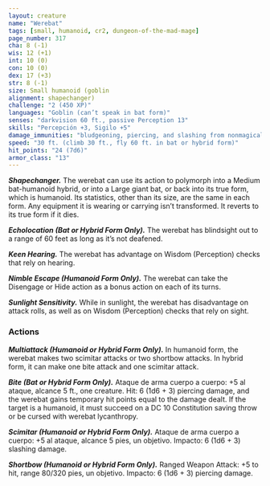 ```yaml
---
layout: creature
name: "Werebat"
tags: [small, humanoid, cr2, dungeon-of-the-mad-mage]
page_number: 317
cha: 8 (-1)
wis: 12 (+1)
int: 10 (0)
con: 10 (0)
dex: 17 (+3)
str: 8 (-1)
size: Small humanoid (goblin
alignment: shapechanger)
challenge: "2 (450 XP)"
languages: "Goblin (can’t speak in bat form)"
senses: "darkvision 60 ft., passive Perception 13"
skills: "Percepción +3, Sigilo +5"
damage_immunities: "bludgeoning, piercing, and slashing from nonmagical attacks not made with silvered weapons"
speed: "30 ft. (climb 30 ft., fly 60 ft. in bat or hybrid form)"
hit_points: "24 (7d6)"
armor_class: "13"
---
```


***Shapechanger.*** The werebat can use its action to polymorph into a Medium bat-humanoid hybrid, or into a Large giant bat, or back into its true form, which is humanoid. Its statistics, other than its size, are the same in each form. Any equipment it is wearing or carrying isn’t transformed. It reverts to its true form if it dies.

***Echolocation (Bat or Hybrid Form Only).*** The werebat has blindsight out to a range of 60 feet as long as it’s not deafened.

***Keen Hearing.*** The werebat has advantage on Wisdom (Perception) checks that rely on hearing.

***Nimble Escape (Humanoid Form Only).*** The werebat can take the Disengage or Hide action as a bonus action on each of its turns.

***Sunlight Sensitivity.*** While in sunlight, the werebat has disadvantage on attack rolls, as well as on Wisdom (Perception) checks that rely on sight.

### Actions

***Multiattack (Humanoid or Hybrid Form Only).*** In humanoid form, the werebat makes two scimitar attacks or two shortbow attacks. In hybrid form, it can make one bite attack and one scimitar attack.

***Bite (Bat or Hybrid Form Only).*** Ataque de arma cuerpo a cuerpo: +5 al ataque, alcance 5 ft., one creature. Hit: 6 (1d6 + 3) piercing damage, and the werebat gains temporary hit points equal to the damage dealt. If the target is a humanoid, it must succeed on a DC 10 Constitution saving throw or be cursed with werebat lycanthropy.

***Scimitar (Humanoid or Hybrid Form Only).*** Ataque de arma cuerpo a cuerpo: +5 al ataque, alcance 5 pies, un objetivo. Impacto: 6 (1d6 + 3) slashing damage.

***Shortbow (Humanoid or Hybrid Form Only).*** Ranged Weapon Attack: +5 to hit, range 80/320 pies, un objetivo. Impacto: 6 (1d6 + 3) piercing damage.